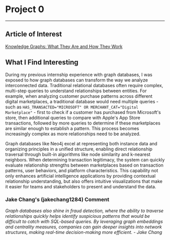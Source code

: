 # Project 0

---

## Article of Interest
[Knowledge Graphs: What They Are and How They Work](https://neo4j.com/developer/graph-database/#knowledge-graphs-101)

## What I Find Interesting

During my previous internship experience with graph databases, I was exposed to how graph databases can transform the way we analyze interconnected data. Traditional relational databases often require complex, multi-step queries to understand relationships between entities. For example, when analyzing customer purchase patterns across different digital marketplaces, a traditional database would need multiple queries - such as `HAS_TRANSACTED="MICROSOFT" OR MERCHANT_CAT="Digital Marketplace"` - first to check if a customer has purchased from Microsoft's store, then additional queries to compare with Apple's App Store transactions, followed by more queries to determine if these marketplaces are similar enough to establish a pattern. This process becomes increasingly complex as more relationships need to be analyzed.

Graph databases like Neo4j excel at representing both instance data and organizing principles in a unified structure, enabling direct relationship traversal through built-in algorithms like node similarity and k-nearest neighbors. When determining transaction legitimacy, the system can quickly evaluate relationship strengths between marketplaces based on transaction patterns, user behaviors, and platform characteristics. This capability not only enhances artificial intelligence applications by providing contextual relationship understanding, but also offers intuitive visualizations that make it easier for teams and stakeholders to present and understand the data.

### Jake Chang's (jakechang1284) Comment
*Graph databases also shine in fraud detection, where the ability to traverse relationships quickly helps identify suspicious patterns that would be difficult to catch with SQL-based queries. By leveraging graph embeddings and centrality measures, companies can gain deeper insights into network structures, making real-time decision-making more efficient. - Jake Chang*
